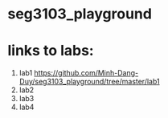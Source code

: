 # seg3103_playground

# links to labs:

1. lab1 https://github.com/Minh-Dang-Duy/seg3103_playground/tree/master/lab1
2. lab2
3. lab3
4. lab4







